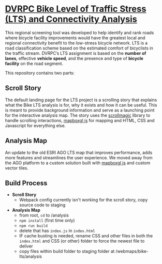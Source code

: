 # [DVRPC Bike Level of Traffic Stress (LTS) and Connectivity Analysis](https://www.dvrpc.org/webmaps/bike-lts)

This regional screening tool was developed to help identify and rank roads where bicycle facility improvements would have the greatest local and regional connectivity benefit to the low-stress bicycle network. LTS is a road classification scheme based on the estimated comfort of bicyclists in the traffic stream. DVRPC’s LTS assignment is based on the <strong>number of lanes</strong>, effective <strong>vehicle speed</strong>, and the presence and type of <strong>bicycle facility</strong> on the road segment.

This repository contains two parts:

## Scroll Story
The default landing page for the LTS project is a scrolling story that explains what the Bike LTS analysis is for, why it exists and how it can be useful. This is meant to provide background information and serve as a launching point for the interactive analysis map. The story uses the [scrollmagic](https://scrollmagic.io/) library to handle scrolling interactions, [mapboxgl js](https://docs.mapbox.com/mapbox.js/api/v3.3.1/) for mapping and HTML, CSS and Javascript for everything else. 

## Analysis Map
An update to the old ESRI AGO LTS map that improves performance, adds more features and streamlines the user experience. We moved away from the AGO platform to a custom solution built with [mapboxgl js](https://docs.mapbox.com/mapbox.js/api/v3.3.1/) and custom vector tiles.


## Build Process
- <strong>Scroll Story</strong>
    - Webpack config currently isn't working for the scroll story, copy source code to staging
- <strong>Analysis Map</strong>
    - from root, `cd` to /analysis
    - `npm install` (first time only)
    - `npm run build`
    - delete <script></script> that has `index.js` in `index.html`
    - IF cache busting is needed, rename CSS and other files in both the `index.html` and CSS (or other) folder to force the newest file to deliver
    - copy files within build folder to staging folder at /webmaps/bike-lts/analysis
